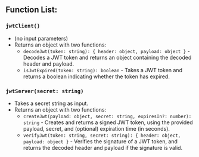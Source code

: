## Function List:

### `jwtClient()`
* (no input parameters)
* Returns an object with two functions:
  * `decodeJwt(token: string): { header: object, payload: object }` - Decodes a JWT token and returns an object containing the decoded header and payload.
  * `isJwtExpired(token: string): boolean` - Takes a JWT token and returns a boolean indicating whether the token has expired.

### `jwtServer(secret: string)`
* Takes a secret string as input.
* Returns an object with two functions:
  * `createJwt(payload: object, secret: string, expiresIn?: number): string` - Creates and returns a signed JWT token, using the provided payload, secret, and (optional) expiration time (in seconds).
  * `verifyJwt(token: string, secret: string): { header: object, payload: object }` - Verifies the signature of a JWT token, and returns the decoded header and payload if the signature is valid.